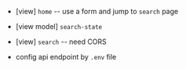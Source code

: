 - [view] `home` -- use a form and jump to `search` page

- [view model] `search-state`
- [view] `search` -- need CORS

- config api endpoint by `.env` file
